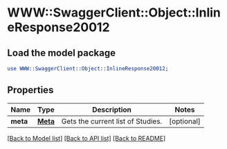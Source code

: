 # WWW::SwaggerClient::Object::InlineResponse20012

## Load the model package
```perl
use WWW::SwaggerClient::Object::InlineResponse20012;
```

## Properties
Name | Type | Description | Notes
------------ | ------------- | ------------- | -------------
**meta** | [**Meta**](Meta.md) | Gets the current list of Studies. | [optional] 

[[Back to Model list]](../README.md#documentation-for-models) [[Back to API list]](../README.md#documentation-for-api-endpoints) [[Back to README]](../README.md)


